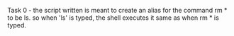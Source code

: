 Task 0 - the script written is meant to create an alias for the command rm * to be ls. so when 'ls' is typed, the shell executes it same as when rm * is typed. 
